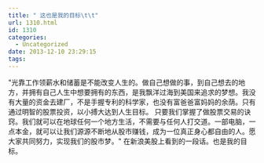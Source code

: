 ```yaml
---
title: " 这也是我的目标\t\t"
url: 1310.html
id: 1310
categories:
  - Uncategorized
date: 2013-12-10 23:29:15
tags:
---
```


"光靠工作领薪水和储蓄是不能改变人生的。做自己想做的事，到自己想去的地方，并拥有自己人生中想要拥有的东西，是我飘洋过海到美国来追求的梦想。我没有大量的资金去建厂，不是手握专利的科学家，也没有富爸爸富妈妈的余荫。只有通过明智的股票投资，以小搏大达到人生目标。 只要我们掌握了做股票交易的诀窍。我们就可以在地球任何一个地方生活，不需要与任何人打交道。一部电脑，一点本金，就可以让我们源源不断地从股市赚钱，成为一位真正身心都自由的人。愿大家共同努力，实现我们的股市梦。" 在新浪美股上看到的一段话。也是我的目标。